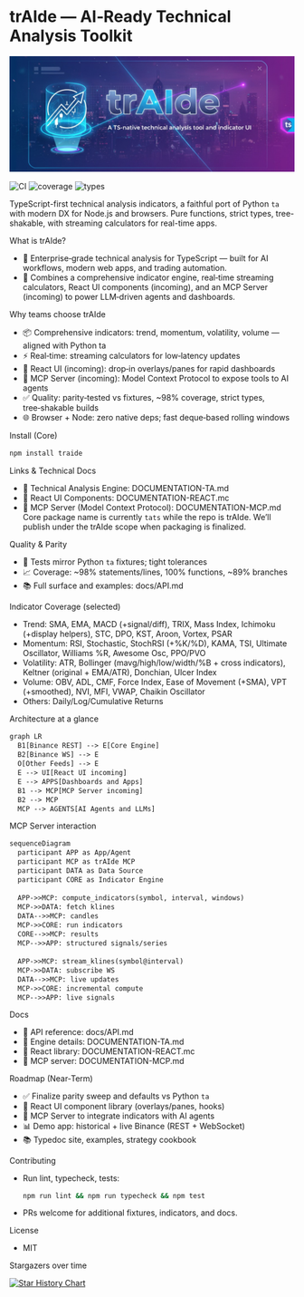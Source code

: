 # trAIde — AI‑Ready Technical Analysis Toolkit

![trAIde banner](trAIde.png)

![CI](https://github.com/Independent-AI-Labs/trAIde/actions/workflows/ci.yml/badge.svg)
![coverage](https://img.shields.io/badge/coverage-98%25-brightgreen)
![types](https://img.shields.io/badge/types-TypeScript-blue)

TypeScript-first technical analysis indicators, a faithful port of Python `ta` with modern DX for Node.js and browsers. Pure functions, strict types, tree-shakable, with streaming calculators for real-time apps.

What is trAIde?
- 🚀 Enterprise‑grade technical analysis for TypeScript — built for AI workflows, modern web apps, and trading automation.
- 🧠 Combines a comprehensive indicator engine, real‑time streaming calculators, React UI components (incoming), and an MCP Server (incoming) to power LLM‑driven agents and dashboards.

Why teams choose trAIde
- 📦 Comprehensive indicators: trend, momentum, volatility, volume — aligned with Python ta
- ⚡ Real‑time: streaming calculators for low‑latency updates
- 🧩 React UI (incoming): drop‑in overlays/panes for rapid dashboards
- 🤖 MCP Server (incoming): Model Context Protocol to expose tools to AI agents
- ✅ Quality: parity‑tested vs fixtures, ~98% coverage, strict types, tree‑shakable builds
- 🌐 Browser + Node: zero native deps; fast deque‑based rolling windows

Install (Core)
```bash
npm install traide
```

Links & Technical Docs
- 📘 Technical Analysis Engine: DOCUMENTATION-TA.md
- 🧩 React UI Components: DOCUMENTATION-REACT.mc
- 🤝 MCP Server (Model Context Protocol): DOCUMENTATION-MCP.md
Core package name is currently `tats` while the repo is trAIde. We’ll publish under the trAIde scope when packaging is finalized.

Quality & Parity
- 🧪 Tests mirror Python `ta` fixtures; tight tolerances
- 📈 Coverage: ~98% statements/lines, 100% functions, ~89% branches
- 📚 Full surface and examples: docs/API.md

Indicator Coverage (selected)
- Trend: SMA, EMA, MACD (+signal/diff), TRIX, Mass Index, Ichimoku (+display helpers), STC, DPO, KST, Aroon, Vortex, PSAR
- Momentum: RSI, Stochastic, StochRSI (+%K/%D), KAMA, TSI, Ultimate Oscillator, Williams %R, Awesome Osc, PPO/PVO
- Volatility: ATR, Bollinger (mavg/high/low/width/%B + cross indicators), Keltner (original + EMA/ATR), Donchian, Ulcer Index
- Volume: OBV, ADL, CMF, Force Index, Ease of Movement (+SMA), VPT (+smoothed), NVI, MFI, VWAP, Chaikin Oscillator
- Others: Daily/Log/Cumulative Returns

Architecture at a glance

```mermaid
graph LR
  B1[Binance REST] --> E[Core Engine]
  B2[Binance WS] --> E
  O[Other Feeds] --> E
  E --> UI[React UI incoming]
  E --> APPS[Dashboards and Apps]
  B1 --> MCP[MCP Server incoming]
  B2 --> MCP
  MCP --> AGENTS[AI Agents and LLMs]
```

MCP Server interaction

```mermaid
sequenceDiagram
  participant APP as App/Agent
  participant MCP as trAIde MCP
  participant DATA as Data Source
  participant CORE as Indicator Engine

  APP->>MCP: compute_indicators(symbol, interval, windows)
  MCP->>DATA: fetch klines
  DATA-->>MCP: candles
  MCP->>CORE: run indicators
  CORE-->>MCP: results
  MCP-->>APP: structured signals/series

  APP->>MCP: stream_klines(symbol@interval)
  MCP->>DATA: subscribe WS
  DATA-->>MCP: live updates
  MCP->>CORE: incremental compute
  MCP-->>APP: live signals
```

Docs
- 📘 API reference: docs/API.md
- 🔬 Engine details: DOCUMENTATION-TA.md
- 🧩 React library: DOCUMENTATION-REACT.mc
- 🤝 MCP server: DOCUMENTATION-MCP.md

Roadmap (Near‑Term)
- ✅ Finalize parity sweep and defaults vs Python `ta`
- 🧩 React UI component library (overlays/panes, hooks)
- 🤝 MCP Server to integrate indicators with AI agents
- 📊 Demo app: historical + live Binance (REST + WebSocket)
- 📚 Typedoc site, examples, strategy cookbook

Contributing
- Run lint, typecheck, tests:
  ```bash
  npm run lint && npm run typecheck && npm test
  ```
- PRs welcome for additional fixtures, indicators, and docs.

License
- MIT

Stargazers over time

[![Star History Chart](https://api.star-history.com/svg?repos=Independent-AI-Labs/trAIde&type=Date)](https://star-history.com/#Independent-AI-Labs/trAIde&Date)
